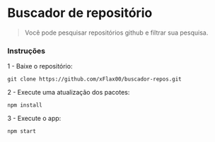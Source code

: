 # Buscador de repositório
> Você pode pesquisar repositórios github e filtrar sua pesquisa.

### Instruções

1 - Baixe o repositório:
```
git clone https://github.com/xFlax00/buscador-repos.git
```

2 - Execute uma atualização dos pacotes:
```
npm install
```

3 - Execute o app:
```
npm start
```